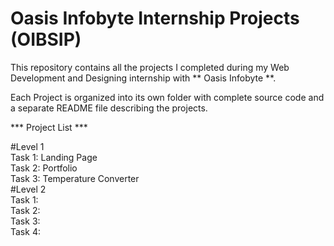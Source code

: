 # Oasis Infobyte Internship Projects (OIBSIP)

This repository contains all the projects I completed during my Web Development and Designing internship with ** Oasis Infobyte **.


Each Project is organized into its own folder with complete source code and a separate README file describing the projects.

*** Project List ***<br>

  #Level 1<br>
    Task 1: Landing Page<br>
    Task 2: Portfolio<br>
    Task 3: Temperature Converter<br>
  #Level 2<br>
    Task 1:
    <br>
    Task 2:
    <br>
    Task 3:
    <br>
    Task 4:

